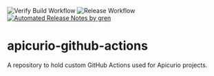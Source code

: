 ![Verify Build Workflow](https://github.com/Apicurio/apicurio-github-actions/workflows/Verify%20Build%20Workflow/badge.svg)
![Release Workflow](https://github.com/Apicurio/apicurio-github-actions/workflows/Release%20Workflow/badge.svg)
[![Automated Release Notes by gren](https://img.shields.io/badge/%F0%9F%A4%96-release%20notes-00B2EE.svg)](https://github-tools.github.io/github-release-notes/)

# apicurio-github-actions
A repository to hold custom GitHub Actions used for Apicurio projects.
